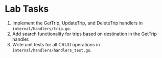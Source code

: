 # Lab Tasks

1. Implement the GetTrip, UpdateTrip, and DeleteTrip handlers in `internal/handlers/trip.go`.
2. Add search functionality for trips based on destination in the GetTrip handler.
3. Write unit tests for all CRUD operations in `internal/handlers/handlers_test.go`.